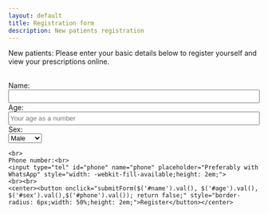 ```yaml
---
layout: default
title: Registration form
description: New patients registration
---
```



<script src="https://ajax.googleapis.com/ajax/libs/jquery/3.3.1/jquery.min.js"></script>
<script>
	function submitForm(name, age, sex, phone) {
	 if (name == '') return;
	$("#form").html("Registering your details. Please wait..");
	var url = "https://script.google.com/macros/s/AKfycbyDnN7ng8BndtpfX-Rl30FqWFsvmHbEh-L1xWwA2o6Bclt7EI8oHIRmOYnEQHjkPj0G/exec?name="+name+"&age="+age+"&sex="+sex+"&phone="+phone ;
	$.get(url, function( e ) {
	$("#form").html("<p>You can view your prescriptions from now at- <a href='"+ e +"'>"+e+"</a></p><p>Click <a href=\"upi://pay?pa=drsamuel@upi&amp;pn=Dr%20Samuel%20Manoj%20Ch&amp;am=300\">this link</a> from a mobile device to complete payment.</p>");
	});
	}
</script>
<form id="form">
	<p>New patients: Please enter your basic details below to register yourself and view your prescriptions online.</p>
	<br>
	Name:<br>
	<input type="text" id="name" name="name" style="width: -webkit-fill-available;height: 2em;">
	<br>
	Age:<br>
	<input type="number" id="age" name="age" placeholder="Your age as a number" style="width: -webkit-fill-available;height: 2em;" required>
	<br>
	Sex:<br>
    <select id="sex" name="sex" style="display: block;">
        <option value="M" selected>Male</option>
        <option value="F">Female</option>
        <option value="Other">Other</option>
    </select>
		
	<br>
	Phone number:<br>
	<input type="tel" id="phone" name="phone" placeholder="Preferably with WhatsApp" style="width: -webkit-fill-available;height: 2em;">
	<br><br>
	<center><button onclick="submitForm($('#name').val(), $('#age').val(), $('#sex').val(),$('#phone').val()); return false;" style="border-radius: 6px;width: 50%;height: 2em;">Register</button></center>
</form>
